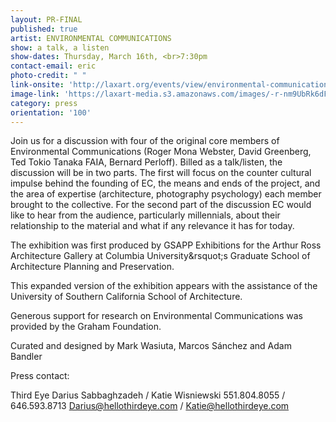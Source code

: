 ```yaml
---
layout: PR-FINAL
published: true
artist: ENVIRONMENTAL COMMUNICATIONS
show: a talk, a listen
show-dates: Thursday, March 16th, <br>7:30pm
contact-email: eric
photo-credit: " "
link-onsite: 'http://laxart.org/events/view/environmental-communications-a-talk-a-listen/'
image-link: 'https://laxart-media.s3.amazonaws.com/images/-r-nm9UbRk6dFqcRABQw1Q.jpg'
category: press
orientation: '100'
---
```

Join us for a discussion with four of the original core members of Environmental Communications (Roger Mona Webster, David Greenberg, Ted Tokio Tanaka FAIA, Bernard Perloff).  Billed as a talk/listen, the discussion will be in two parts.  The first will focus on the counter cultural impulse behind the founding of EC, the means and ends of the project, and the area of expertise (architecture, photography psychology) each member brought to the collective. For the second part of the discussion EC would like to hear from the audience, particularly millennials, about their relationship to the material and what if any relevance it has for today.

The exhibition was first produced by GSAPP Exhibitions for the Arthur Ross Architecture Gallery at Columbia University&rsquot;s Graduate School of Architecture Planning and Preservation.

This expanded version of the exhibition appears with the assistance of the University of Southern California School of Architecture.

Generous support for research on Environmental Communications was provided by the Graham Foundation.

Curated and designed by Mark Wasiuta, Marcos Sánchez and Adam Bandler

Press contact:    

Third Eye
Darius Sabbaghzadeh / Katie Wisniewski
551.804.8055 / 646.593.8713
[Darius@hellothirdeye.com](mailto:Darius@hellothirdeye.com) / [Katie@hellothirdeye.com](mailto:Katie@hellothirdeye.com)
